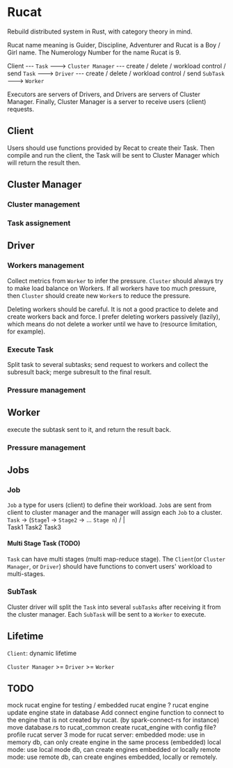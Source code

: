 # Rucat
Rebuild distributed system in Rust, with category theory in mind.

Rucat name meaning is Guider, Discipline, Adventurer and Rucat is a Boy / Girl name. The Numerology Number for the name Rucat is 9. 

Client --- `Task` ---> `Cluster Manager` 
         --- create / delete / workload control / send `Task` ---> `Driver`
             --- create / delete / workload control / send `SubTask` ---> `Worker`

Executors are servers of Drivers, and Drivers are servers of Cluster Manager.
Finally, Cluster Manager is a server to receive users (client) requests.

## Client

Users should use functions provided by Recat to create their Task. Then compile and run the client, the Task
will be sent to Cluster Manager which will return the result then.

## Cluster Manager

### Cluster management

### Task assignement


## Driver

### Workers management

Collect metrics from `Worker` to infer the pressure. `Cluster` should always try to make load balance on Workers.
If all workers have too much pressure, then `Cluster` should create new `Worker`s to reduce the pressure.

Deleting workers should be careful. It is not a good practice to delete and create workers back and force. 
I prefer deleting workers passively (lazily), which means do not delete a worker until we have to (resource limitation, for example).

### Execute Task

Split task to several subtasks;
send request to workers and collect the subresult back;
merge subresult to the final result.

### Pressure management

## Worker

execute the subtask sent to it, and return the result back.

### Pressure management

## Jobs

### Job

`Job` a type for users (client) to define their workload. `Job`s are sent from client to cluster manager and the manager will assign
each `Job` to a cluster.
`Task` -> (`Stage`1 -> `Stage2` -> ... `Stage n`)
           /  |  \
      Task1 Task2 Task3

#### Multi Stage Task (TODO)


`Task` can have multi stages (multi map-reduce stage).
The `Client`(or `Cluster Manager`, or `Driver`) should have functions to convert users' workload to multi-stages.


### SubTask

Cluster driver will split the `Task` into several `subTasks` after receiving it from the cluster manager. Each `SubTask` will be sent to a `Worker` to execute.

## Lifetime

`Client`: dynamic lifetime

`Cluster Manager` >= `Driver` >= `Worker`

## TODO
mock rucat engine for testing / embedded rucat engine ? 
rucat engine update engine state in database
Add connect engine function to connect to the engine that is not created by rucat. (by spark-connect-rs for instance)
move database.rs to rucat_common
create rucat_engine with config file?
profile rucat server
3 mode for rucat server:
  embedded mode: use in memory db, can only create engine in the same process (embedded)
  local mode: use local mode db, can create engines embedded or locally
  remote mode: use remote db, can create engines embedded, locally or remotely.